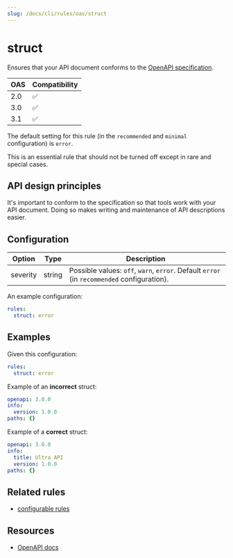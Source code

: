 ```yaml
---
slug: /docs/cli/rules/oas/struct
---
```


# struct

Ensures that your API document conforms to the [OpenAPI specification](https://spec.openapis.org/oas/v3.1.0.html).

| OAS | Compatibility |
| --- | ------------- |
| 2.0 | ✅            |
| 3.0 | ✅            |
| 3.1 | ✅            |

The default setting for this rule (in the `recommended` and `minimal` configuration) is `error`.

This is an essential rule that should not be turned off except in rare and special cases.

## API design principles

It's important to conform to the specification so that tools work with your API document. Doing so makes writing and maintenance of API descriptions easier.

## Configuration

| Option   | Type   | Description                                                                                |
| -------- | ------ | ------------------------------------------------------------------------------------------ |
| severity | string | Possible values: `off`, `warn`, `error`. Default `error` (in `recommended` configuration). |

An example configuration:

```yaml
rules:
  struct: error
```

## Examples

Given this configuration:

```yaml
rules:
  struct: error
```

Example of an **incorrect** struct:

```yaml
openapi: 3.0.0
info:
  version: 1.0.0
paths: {}
```

Example of a **correct** struct:

```yaml
openapi: 3.0.0
info:
  title: Ultra API
  version: 1.0.0
paths: {}
```

## Related rules

- [configurable rules](./configurable-rules.md)

## Resources

- [OpenAPI docs](https://redocly.com/docs/openapi-visual-reference/)
